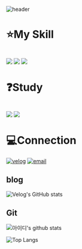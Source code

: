 ![header](https://capsule-render.vercel.app/api?type=waving&color=gradient&text=YooByeongJin&fontAlign=70&height=200)

# ⭐My Skill
<br/>
<img src="https://img.shields.io/badge/HTML-E34F26?style=for-the-badge&logo=HTML5&logoColor=white"/>
<img src="https://img.shields.io/badge/CSS3-1572B6?style=for-the-badge&logo=CSS3&logoColor=white"/>
<img src="https://img.shields.io/badge/JavaScript-F7DF1E?style=for-the-badge&logo=JavaScript&logoColor=white"/>
<br/>

# ❓Study
<br/>
<img src="https://img.shields.io/badge/TypeScript-3178C6?style=for-the-badge&logo=TypeScript&logoColor=white"/>
<img src="https://img.shields.io/badge/react.js-61DAFB?style=for-the-badge&logo=React&logoColor=white"/>

# 💻Connection

<a href = "https://velog.io/@ybj1227"> <img alt="velog" src ="https://img.shields.io/badge/velog-20C997.svg?&style=for-the-badge&logo=velog&logoColor=white"/></a>
<a href = "ppwm111@naver.com"> <img alt="email" src ="https://img.shields.io/badge/email-03C75A?&style=for-the-badge&logo=naver&logoColor=white"/></a>


## blog 
![Velog's GitHub stats](https://velog-readme-stats.vercel.app/api?name=ybj1227)


## Git

![아이디's github stats](https://github-readme-stats.vercel.app/api?username=ByJin98&theme=dracula&show_icons=true)

![Top Langs](https://github-readme-stats.vercel.app/api/top-langs/?username=ByJin98&theme=dracula)
